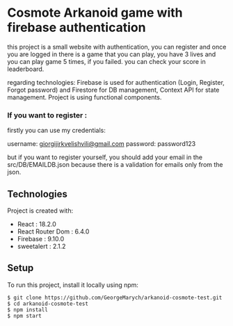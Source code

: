 # Cosmote Arkanoid game with firebase authentication

this project is a small website with authentication, you can register and once you are logged in there is a game that you can play, you have 3 lives and you can play game 5 times, if you failed. you can check your score in leaderboard.

regarding technologies: Firebase is used for authentication (Login, Register, Forgot password) and Firestore for DB management, Context API for state management.
Project is using functional components.

### If you want to register :

firstly you can use my credentials:

username: giorgijirkvelishvili@gmail.com
password: password123

but if you want to register yourself, you should add your email in the src/DB/EMAILDB.json because there is a validation for emails only from the json.

## Technologies

Project is created with:

- React : 18.2.0
- React Router Dom : 6.4.0
- Firebase : 9.10.0
- sweetalert : 2.1.2

## Setup

To run this project, install it locally using npm:

```
$ git clone https://github.com/GeorgeMarych/arkanoid-cosmote-test.git
$ cd arkanoid-cosmote-test
$ npm install
$ npm start
```

